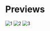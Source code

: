 # Previews
![1](https://i.ibb.co/23JRr3y/Screenshot-2021-02-18-at-12-46-23-AM.png)
![2](https://i.ibb.co/7VnZHJT/Screenshot-2021-02-18-at-12-46-37-AM.png)
![3](https://i.ibb.co/jzTzrsr/Screenshot-2021-02-18-at-12-46-44-AM.png)
